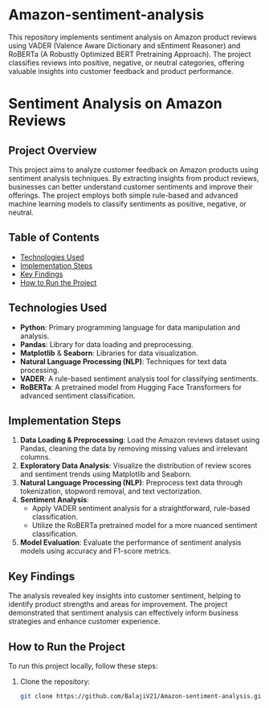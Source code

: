 # Amazon-sentiment-analysis
 This repository implements sentiment analysis on Amazon product reviews using VADER (Valence Aware Dictionary and sEntiment Reasoner) and RoBERTa (A Robustly Optimized BERT Pretraining Approach). The project classifies reviews into positive, negative, or neutral categories, offering valuable insights into customer feedback and product performance.

 # Sentiment Analysis on Amazon Reviews

## Project Overview

This project aims to analyze customer feedback on Amazon products using sentiment analysis techniques. By extracting insights from product reviews, businesses can better understand customer sentiments and improve their offerings. The project employs both simple rule-based and advanced machine learning models to classify sentiments as positive, negative, or neutral.

## Table of Contents

- [Technologies Used](#technologies-used)
- [Implementation Steps](#implementation-steps)
- [Key Findings](#key-findings)
- [How to Run the Project](#how-to-run-the-project)

## Technologies Used

- **Python**: Primary programming language for data manipulation and analysis.
- **Pandas**: Library for data loading and preprocessing.
- **Matplotlib** & **Seaborn**: Libraries for data visualization.
- **Natural Language Processing (NLP)**: Techniques for text data processing.
- **VADER**: A rule-based sentiment analysis tool for classifying sentiments.
- **RoBERTa**: A pretrained model from Hugging Face Transformers for advanced sentiment classification.

## Implementation Steps

1. **Data Loading & Preprocessing**: Load the Amazon reviews dataset using Pandas, cleaning the data by removing missing values and irrelevant columns.
2. **Exploratory Data Analysis**: Visualize the distribution of review scores and sentiment trends using Matplotlib and Seaborn.
3. **Natural Language Processing (NLP)**: Preprocess text data through tokenization, stopword removal, and text vectorization.
4. **Sentiment Analysis**: 
   - Apply VADER sentiment analysis for a straightforward, rule-based classification.
   - Utilize the RoBERTa pretrained model for a more nuanced sentiment classification.
5. **Model Evaluation**: Evaluate the performance of sentiment analysis models using accuracy and F1-score metrics.

## Key Findings

The analysis revealed key insights into customer sentiment, helping to identify product strengths and areas for improvement. The project demonstrated that sentiment analysis can effectively inform business strategies and enhance customer experience.

## How to Run the Project

To run this project locally, follow these steps:

1. Clone the repository:
   ```bash
   git clone https://github.com/BalajiV21/Amazon-sentiment-analysis.git
   

